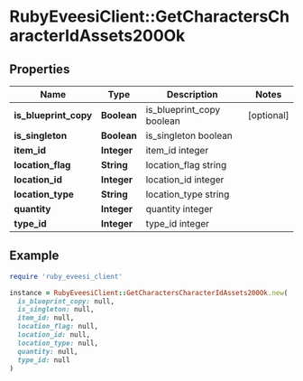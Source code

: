 # RubyEveesiClient::GetCharactersCharacterIdAssets200Ok

## Properties

| Name | Type | Description | Notes |
| ---- | ---- | ----------- | ----- |
| **is_blueprint_copy** | **Boolean** | is_blueprint_copy boolean | [optional] |
| **is_singleton** | **Boolean** | is_singleton boolean |  |
| **item_id** | **Integer** | item_id integer |  |
| **location_flag** | **String** | location_flag string |  |
| **location_id** | **Integer** | location_id integer |  |
| **location_type** | **String** | location_type string |  |
| **quantity** | **Integer** | quantity integer |  |
| **type_id** | **Integer** | type_id integer |  |

## Example

```ruby
require 'ruby_eveesi_client'

instance = RubyEveesiClient::GetCharactersCharacterIdAssets200Ok.new(
  is_blueprint_copy: null,
  is_singleton: null,
  item_id: null,
  location_flag: null,
  location_id: null,
  location_type: null,
  quantity: null,
  type_id: null
)
```

